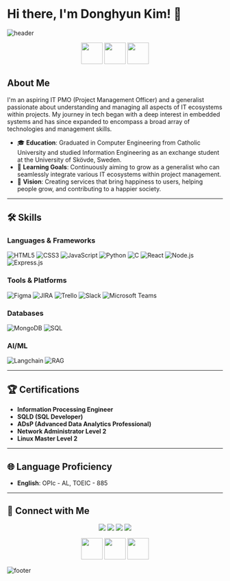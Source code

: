 # Hi there, I'm Donghyun Kim! 👋

![header](https://capsule-render.vercel.app/api?type=waving&color=7F7FD5&text=%20DongHeyonKim%20%20&height=200&fontSize=90&fontColor=ffffff)

<p align="center">
  <img src="https://media.giphy.com/media/QHE5gWI0QjqF2/giphy.gif" width="50">
  <img src="https://media.giphy.com/media/3o7bu3XilJ5BOiSGic/giphy.gif" width="50">
  <img src="https://media.giphy.com/media/l0MYLONk4kLl5QySI/giphy.gif" width="50">
</p>

## About Me
I'm an aspiring IT PMO (Project Management Officer) and a generalist passionate about understanding and managing all aspects of IT ecosystems within projects. My journey in tech began with a deep interest in embedded systems and has since expanded to encompass a broad array of technologies and management skills.

- 🎓 **Education**: Graduated in Computer Engineering from Catholic University and studied Information Engineering as an exchange student at the University of Skövde, Sweden.
- 🌱 **Learning Goals**: Continuously aiming to grow as a generalist who can seamlessly integrate various IT ecosystems within project management.
- 💼 **Vision**: Creating services that bring happiness to users, helping people grow, and contributing to a happier society.

---

## 🛠 Skills

### Languages & Frameworks
![HTML5](https://img.shields.io/badge/HTML5-E34F26?style=flat-square&logo=html5&logoColor=white) ![CSS3](https://img.shields.io/badge/CSS3-1572B6?style=flat-square&logo=css3&logoColor=white) ![JavaScript](https://img.shields.io/badge/JavaScript-F7DF1E?style=flat-square&logo=javascript&logoColor=black) ![Python](https://img.shields.io/badge/Python-3776AB?style=flat-square&logo=python&logoColor=white) ![C](https://img.shields.io/badge/C-00599C?style=flat-square&logo=c&logoColor=white) ![React](https://img.shields.io/badge/React-20232A?style=flat-square&logo=react&logoColor=61DAFB) ![Node.js](https://img.shields.io/badge/Node.js-339933?style=flat-square&logo=nodedotjs&logoColor=white) ![Express.js](https://img.shields.io/badge/Express.js-000000?style=flat-square&logo=express&logoColor=white)

### Tools & Platforms
![Figma](https://img.shields.io/badge/Figma-F24E1E?style=flat-square&logo=figma&logoColor=white) ![JIRA](https://img.shields.io/badge/JIRA-0052CC?style=flat-square&logo=jira&logoColor=white) ![Trello](https://img.shields.io/badge/Trello-0079FF?style=flat-square&logo=trello&logoColor=white) ![Slack](https://img.shields.io/badge/Slack-4A154B?style=flat-square&logo=slack&logoColor=white) ![Microsoft Teams](https://img.shields.io/badge/Microsoft_Teams-6264A7?style=flat-square&logo=microsoft-teams&logoColor=white)

### Databases
![MongoDB](https://img.shields.io/badge/MongoDB-4EA94B?style=flat-square&logo=mongodb&logoColor=white) ![SQL](https://img.shields.io/badge/SQL-000000?style=flat-square&logo=sql&logoColor=white)

### AI/ML
![Langchain](https://img.shields.io/badge/Langchain-FF0000?style=flat-square&logo=python&logoColor=white) ![RAG](https://img.shields.io/badge/RAG-008080?style=flat-square&logo=python&logoColor=white)

---

## 🏆 Certifications

- **Information Processing Engineer**
- **SQLD (SQL Developer)**
- **ADsP (Advanced Data Analytics Professional)**
- **Network Administrator Level 2**
- **Linux Master Level 2**

---

## 🌐 Language Proficiency

- **English**: OPIc - AL, TOEIC - 885

---

## 🌟 Connect with Me

<p align="center">
  <a href="https://github.com/freecoderer"><img src="https://img.shields.io/badge/-freecoderer-181717?style=flat-square&logo=github&logoColor=white"/></a>
  <a href="https://www.linkedin.com/in/kdh1999dev"><img src="https://img.shields.io/badge/-Donghyun%20Kim-blue?style=flat-square&logo=Linkedin&logoColor=white"/></a>
  <a href="mailto:your-email@example.com"><img src="https://img.shields.io/badge/-Email-D14836?style=flat-square&logo=gmail&logoColor=white"/></a>
  <a href="https://twitter.com/yourusername"><img src="https://img.shields.io/badge/-Twitter-1DA1F2?style=flat-square&logo=twitter&logoColor=white"/></a>
</p>

<p align="center">
  <img src="https://media.giphy.com/media/26ufdipQqU2lhNA4g/giphy.gif" width="50">
  <img src="https://media.giphy.com/media/3oEjI6SIIHBdRxXI40/giphy.gif" width="50">
  <img src="https://media.giphy.com/media/l0HlTy9x8FZo0XO1i/giphy.gif" width="50">
</p>

![footer](https://capsule-render.vercel.app/api?section=footer&type=waving&color=7F7FD5)

